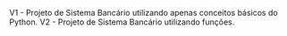 V1 - Projeto de Sistema Bancário utilizando apenas conceitos básicos do Python.
V2 - Projeto de Sistema Bancário utilizando funções.
